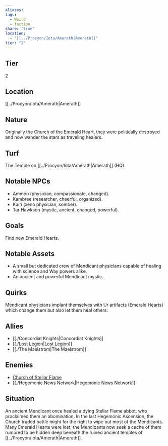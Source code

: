 ```yaml
---
aliases: 
tags:
  - Weird
  - faction
share: "true"
location:
  - "[[../Procyon/Iota/Amerath|Amerath]]"
tier: "2"
---
```

## Tier

2

## Location

[[../Procyon/Iota/Amerath|Amerath]]

## Nature
Originally the Church of the Emerald Heart, they were politically destroyed and now wander the stars as traveling healers.

## Turf
The Temple on [[../Procyon/Iota/Amerath|Amerath]] (HQ).

## Notable NPCs
- Ammon (physician, compassionate, changed).
- Kambree (researcher, cheerful, organized).
- Kairi (xeno physician, somber).
- Tar Hawkson (mystic, ancient, changed, powerful).

## Goals
Find new Emerald Hearts.

## Notable Assets
- A small but dedicated crew of Mendicant physicians capable of healing with science and Way powers alike.
- An ancient and powerful Mendicant mystic.

## Quirks
Mendicant physicians implant themselves with Ur artifacts (Emerald Hearts) which change them but also let them heal others.

## Allies
- [[./Concordiat Knights|Concordiat Knights]]
- [[./Lost Legion|Lost Legion]]
- [[./The Maelstrom|The Maelstrom]]

## Enemies
- [Church of Stellar Flame](./Church%2520of%2520Stellar%2520Flame.md#)
- [[./Hegemonic News Network|Hegemonic News Network]]

## Situation
An ancient Mendicant once healed a dying Stellar Flame abbot, who proclaimed them an abomination. In the last Hegemonic Ascension, the Church traded battle might for the right to wipe out most of the Mendicants. Many Emerald Hearts were lost; the Mendicants now seek a cache of them rumored to be hidden deep beneath the ruined ancient temples of [[../Procyon/Iota/Amerath|Amerath]].
